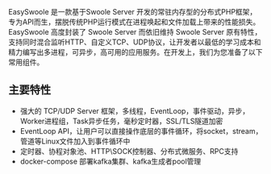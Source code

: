 EasySwoole 是一款基于Swoole Server 开发的常驻内存型的分布式PHP框架，专为API而生，摆脱传统PHP运行模式在进程唤起和文件加载上带来的性能损失。 EasySwoole 高度封装了 Swoole Server 而依旧维持 Swoole Server 原有特性，支持同时混合监听HTTP、自定义TCP、UDP协议，让开发者以最低的学习成本和精力编写出多进程，可异步，高可用的应用服务。在开发上，我们为您准备了以下常用组件。


## 主要特性

* 强大的 TCP/UDP Server 框架，多线程，EventLoop，事件驱动，异步，Worker进程组，Task异步任务，毫秒定时器，SSL/TLS隧道加密
* EventLoop API，让用户可以直接操作底层的事件循环，将socket，stream，管道等Linux文件加入到事件循环中
* 定时器、协程对象池、HTTP\SOCK控制器、分布式微服务、RPC支持
* docker-compose 部署kafka集群、kafka生成者pool管理



